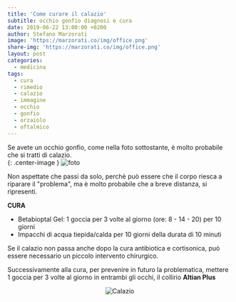 ```yaml
---
title: 'Come curare il calazio'
subtitle: occhio gonfio diagnosi e cura
date: 2019-06-22 13:00:00 +0200
author: Stefano Marzorati
image: 'https://marzorati.co/img/office.png'
share-img: 'https://marzorati.co/img/office.png'
layout: post
categories:
  - medicina
tags:
  - cura
  - rimedio
  - calazio
  - immagine
  - occhio
  - gonfio
  - orzaiolo
  - oftalmico
---
```

Se avete un occhio gonfio, come nella foto sottostante, è molto probabile che si tratti di calazio.   
{: .center-image }
![foto](https://live.staticflickr.com/65535/48107457077_0a3ec97a9a_o.jpg)

Non aspettate che passi da solo, perchè può essere che il corpo riesca a riparare il "problema", ma è molto probabile che a breve distanza, si ripresenti.   

**CURA**   
 - Betabioptal Gel: 1 goccia per 3 volte al giorno (ore: 8 - 14 - 20) per 10 giorni
 - Impacchi di acqua tiepida/calda per 10 giorni della durata di 10 minuti
 
Se il calazio non passa anche dopo la cura antibiotica e cortisonica, può essere necessario un piccolo intervento chirurgico.   

Successivamente alla cura, per prevenire in futuro la problematica, mettere 1 goccia per 3 volte al giorno in entrambi gli occhi, il collirio **Altian Plus** 

<center>
<img alt="Calazio" src="https://live.staticflickr.com/65535/48107457077_0a3ec97a9a_o.jpg">
</center>
